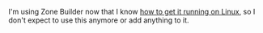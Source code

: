 I'm using Zone Builder now that I know [how to get it running on Linux](https://wiki.srb2.org/wiki/Zone_Builder_tutorial/Getting_started#Linux), so I don't expect to use this anymore or add anything to it.
